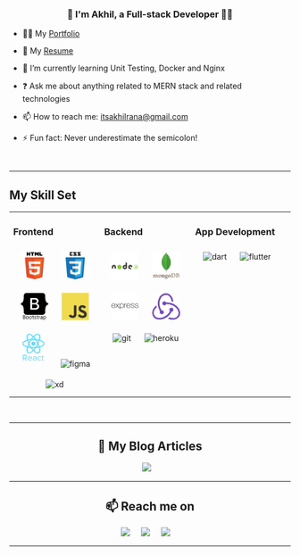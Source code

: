 
### <div align="center">👋 I'm Akhil, a Full-stack Developer 👨‍💻</div>  
  

- 👨‍💻 My [Portfolio](http://akhilranaportfolio.herokuapp.com/)  
  

- 📝 My [Resume](https://drive.google.com/file/d/16v2AOUNODJgFXomsqOFTTpDSFp0f34uU/view)


- 🌱 I’m currently learning Unit Testing, Docker and Nginx  
  

- ❓ Ask me about anything related to MERN stack and related technologies  
  
  
- 📫 How to reach me: itsakhilrana@gmail.com 


- ⚡ Fun fact: Never underestimate the semicolon!
  

<br/>

<hr>

## My Skill Set  
<table><tr><td valign="top" width="33%">

### Frontend  
<div align="center">
  <img style="margin: 10px" src="https://raw.githubusercontent.com/devicons/devicon/master/icons/html5/html5-original-wordmark.svg" alt="html5"  height="50"/>
  <img style="margin: 10px" src="https://raw.githubusercontent.com/devicons/devicon/master/icons/css3/css3-original-wordmark.svg" alt="css3"  height="50"/>
  <img style="margin: 10px" src="https://raw.githubusercontent.com/devicons/devicon/master/icons/bootstrap/bootstrap-plain-wordmark.svg" alt="bootstrap"  height="50"/>
  <img style="margin: 10px" src="https://raw.githubusercontent.com/devicons/devicon/master/icons/javascript/javascript-original.svg" alt="javascript" height="50"/>
  <img style="margin: 10px" src="https://raw.githubusercontent.com/devicons/devicon/master/icons/react/react-original-wordmark.svg" alt="react"  height="50"/>
 <img style="margin: 10px" src="https://www.vectorlogo.zone/logos/figma/figma-icon.svg" alt="figma" height="50"/>
<img style="margin: 10px" src="https://cdn.worldvectorlogo.com/logos/adobe-xd.svg" alt="xd" height="50"/>

</div></td><td valign="top" width="33%">
  
  ### Backend  
<div align="center">   
<img style="margin: 10px" src="https://raw.githubusercontent.com/devicons/devicon/master/icons/nodejs/nodejs-original-wordmark.svg" alt="nodejs"  height="50"/>
  <img style="margin: 10px" src="https://raw.githubusercontent.com/devicons/devicon/master/icons/mongodb/mongodb-original-wordmark.svg" alt="mongodb"  height="50"/>  
<img style="margin: 10px" src="https://raw.githubusercontent.com/devicons/devicon/master/icons/express/express-original-wordmark.svg" alt="express" height="50"/>

<img style="margin: 10px" src="https://raw.githubusercontent.com/devicons/devicon/master/icons/redux/redux-original.svg" alt="redux"  height="50"/> 
  <img style="margin: 10px" src="https://www.vectorlogo.zone/logos/git-scm/git-scm-icon.svg" alt="git"  height="50"/>
  <img style="margin: 10px" src="https://www.vectorlogo.zone/logos/heroku/heroku-icon.svg" alt="heroku" height="50"/>

</div></td><td valign="top" width="33%">
  
 ### App Development  
<div align="center">   
<img style="margin: 10px" src="https://www.vectorlogo.zone/logos/dartlang/dartlang-icon.svg" alt="dart"  height="50"/>
  <img style="margin: 10px" src="https://www.vectorlogo.zone/logos/flutterio/flutterio-icon.svg" alt="flutter"  height="50"/>
</div></td><td width="33%"></table>  

 <br/> 
  
<hr>

<h2 align="center">💬 My Blog Articles</h2>
<p align="center" align='right'>
  <a target="_blank"href="https://dev.to/undefinedhere"><img src="https://img.shields.io/badge/dev.to-%2312100E.svg?&style=for-the-badge&logo=dev.to&logoColor=white" /></a>&nbsp;&nbsp;&nbsp;
  
</p>

<hr>

<h2  align="center">📫 Reach me on</h2>
<p align="center">
  <a target="_blank"href="https://www.linkedin.com/in/akhilhere/"><img src="https://img.shields.io/badge/linkedin-%230077B5.svg?&style=for-the-badge&logo=linkedin&logoColor=white" /></a>&nbsp;&nbsp;&nbsp;&nbsp;
  <a target="_blank"href="https://twitter.com/undefinedhere"><img src="https://img.shields.io/badge/twitter-%231DA1F2.svg?&style=for-the-badge&logo=twitter&logoColor=white" /></a>&nbsp;&nbsp;&nbsp;&nbsp;
  <a href="mailto:itsakhilrana@gmail.com?subject=Hello%20Ileri,%20From%20Github"><img src="https://img.shields.io/badge/gmail-%23D14836.svg?&style=for-the-badge&logo=gmail&logoColor=white" /></a>&nbsp;&nbsp;&nbsp;&nbsp;
</p>

<hr>


<br/>
  
  
<!---
itsakhilrana/itsakhilrana is a ✨ special ✨ repository because its `README.md` (this file) appears on your GitHub profile.
You can click the Preview link to take a look at your changes.
--->
